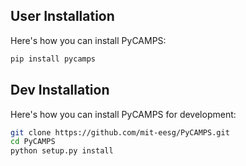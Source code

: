 ## User Installation

Here's how you can install PyCAMPS:

```bash
pip install pycamps
```

## Dev Installation

Here's how you can install PyCAMPS for development:

```bash
git clone https://github.com/mit-eesg/PyCAMPS.git
cd PyCAMPS
python setup.py install
```